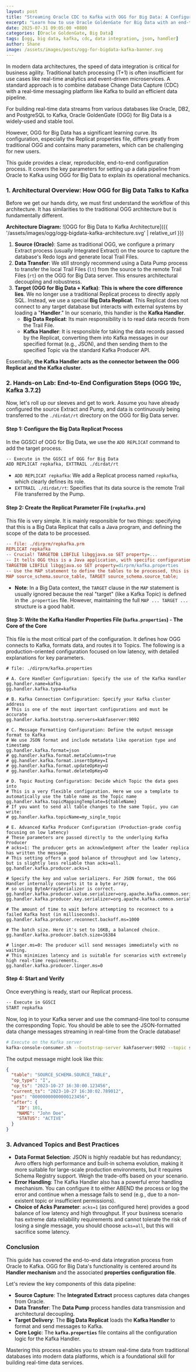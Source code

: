 ```yaml
---
layout: post
title: "Streaming Oracle CDC to Kafka with OGG for Big Data: A Configuration Guide"
excerpt: "Learn how to use Oracle GoldenGate for Big Data with an end-to-end configuration guide to stream real-time Change Data Capture (CDC) from Oracle databases into Kafka. This article details the architecture, key parameter configurations, and best practices."
date: 2025-07-31 09:05:00 +0800
categories: [Oracle GoldenGate, Big Data]
tags: [ogg, big data, kafka, cdc, data integration, json, handler]
author: Shane
image: /assets/images/posts/ogg-for-bigdata-kafka-banner.svg
---
```


In modern data architectures, the speed of data integration is critical for business agility. Traditional batch processing (T+1) is often insufficient for use cases like real-time analytics and event-driven microservices. A standard approach is to combine database Change Data Capture (CDC) with a real-time messaging platform like Kafka to build an efficient data pipeline.

For building real-time data streams from various databases like Oracle, DB2, and PostgreSQL to Kafka, Oracle GoldenGate (OGG) for Big Data is a widely-used and stable tool.

However, OGG for Big Data has a significant learning curve. Its configuration, especially the Replicat properties file, differs greatly from traditional OGG and contains many parameters, which can be challenging for new users.

This guide provides a clear, reproducible, end-to-end configuration process. It covers the key parameters for setting up a data pipeline from Oracle to Kafka using OGG for Big Data to explain its operational mechanics.

### 1. Architectural Overview: How OGG for Big Data Talks to Kafka

Before we get our hands dirty, we must first understand the workflow of this architecture. It has similarities to the traditional OGG architecture but is fundamentally different.

**Architecture Diagram:**
![OGG for Big Data to Kafka Architecture]({{ '/assets/images/ogg/ogg-bigdata-kafka-architecture.svg' | relative_url }})

1.  **Source (Oracle)**: Same as traditional OGG, we configure a primary Extract process (usually Integrated Extract) on the source to capture the database's Redo logs and generate local Trail Files.
2.  **Data Transfer**: We still strongly recommend using a Data Pump process to transfer the local Trail Files (`lt`) from the source to the remote Trail Files (`rt`) on the OGG for Big Data server. This ensures architectural decoupling and robustness.
3.  **Target (OGG for Big Data + Kafka)**: **This is where the core difference lies**. We no longer use a traditional Replicat process to directly apply SQL. Instead, we use a special **Big Data Replicat**. This Replicat does not connect to any target database but interacts with external systems by loading a "**Handler**." In our scenario, this handler is the **Kafka Handler**.
    *   **Big Data Replicat**: Its main responsibility is to read data records from the Trail File.
    *   **Kafka Handler**: It is responsible for taking the data records passed by the Replicat, converting them into Kafka messages in our specified format (e.g., JSON), and then sending them to the specified Topic via the standard Kafka Producer API.

Essentially, **the Kafka Handler acts as the connector between the OGG Replicat and the Kafka cluster**.

### 2. Hands-on Lab: End-to-End Configuration Steps (OGG 19c, Kafka 3.7.2)

Now, let's roll up our sleeves and get to work. Assume you have already configured the source Extract and Pump, and data is continuously being transferred to the `./dirdat/rt` directory on the OGG for Big Data server.

#### Step 1: Configure the Big Data Replicat Process

In the GGSCI of OGG for Big Data, we use the `ADD REPLICAT` command to add the target process.

```sh
-- Execute in the GGSCI of OGG for Big Data
ADD REPLICAT repkafka, EXTTRAIL ./dirdat/rt
```
*   `ADD REPLICAT repkafka`: We add a Replicat process named `repkafka`, which clearly defines its role.
*   `EXTTRAIL ./dirdat/rt`: Specifies that its data source is the remote Trail File transferred by the Pump.

#### Step 2: Create the Replicat Parameter File (`repkafka.prm`)

This file is very simple. It is mainly responsible for two things: specifying that this is a Big Data Replicat that calls a Java program, and defining the scope of the data to be processed.

```ini
-- file: ./dirprm/repkafka.prm
REPLICAT repkafka
-- Crucial! TARGETDB LIBFILE libggjava.so SET property=...
-- It tells OGG this is a Java application, with specific configuration in kafka.properties
TARGETDB LIBFILE libggjava.so SET property=dirprm/kafka.properties
-- Use the MAP statement to define the tables to be processed, this is a best practice
MAP source_schema.source_table, TARGET source_schema.source_table;
```
*   **Note**: In a Big Data context, the `TARGET` clause in the `MAP` statement is usually ignored because the real "target" (like a Kafka Topic) is defined in the `.properties` file. However, maintaining the full `MAP ... TARGET ...` structure is a good habit.

#### Step 3: Write the Kafka Handler Properties File (`kafka.properties`) - The Core of the Core

This file is the most critical part of the configuration. It defines how OGG connects to Kafka, formats data, and routes it to Topics. The following is a production-oriented configuration focused on low latency, with detailed explanations for key parameters.

```properties
# file: ./dirprm/kafka.properties

# A. Core Handler Configuration: Specify the use of the Kafka Handler
gg.handler.name=kafka
gg.handler.kafka.type=kafka

# B. Kafka Connection Configuration: Specify your Kafka cluster address
# This is one of the most important configurations and must be accurate
gg.handler.kafka.bootstrap.servers=kakfaserver:9092

# C. Message Formatting Configuration: Define the output message format to Kafka
# We use JSON format and include metadata like operation type and timestamp
gg.handler.kafka.format=json
# gg.handler.kafka.format.metaColumns=true
# gg.handler.kafka.format.insertOpKey=I
# gg.handler.kafka.format.updateOpKey=U
# gg.handler.kafka.format.deleteOpKey=D

# D. Topic Routing Configuration: Decide which Topic the data goes into
# This is a very flexible configuration. Here we use a template to automatically use the table name as the Topic name
gg.handler.kafka.topicMappingTemplate=${tableName}
# If you want to send all table changes to the same Topic, you can write:
# gg.handler.kafka.topicName=my_single_topic

# E. Advanced Kafka Producer Configuration (Production-grade config focusing on low latency)
# These parameters are passed directly to the underlying Kafka Producer
# acks=1: The producer gets an acknowledgment after the leader replica has written the message.
# This setting offers a good balance of throughput and low latency, but is slightly less reliable than acks=all.
gg.handler.kafka.producer.acks=1

# Specify the key and value serializers. For JSON format, the OGG Handler internally converts it to a byte array,
# so using ByteArraySerializer is correct.
gg.handler.kafka.producer.value.serializer=org.apache.kafka.common.serialization.ByteArraySerializer
gg.handler.kafka.producer.key.serializer=org.apache.kafka.common.serialization.ByteArraySerializer

# The amount of time to wait before attempting to reconnect to a failed Kafka host (in milliseconds).
gg.handler.kafka.producer.reconnect.backoff.ms=1000

# The batch size. Here it's set to 16KB, a balanced choice.
gg.handler.kafka.producer.batch.size=16384

# linger.ms=0: The producer will send messages immediately with no waiting.
# This minimizes latency and is suitable for scenarios with extremely high real-time requirements.
gg.handler.kafka.producer.linger.ms=0
```

#### Step 4: Start and Verify

Once everything is ready, start our Replicat process.

```sh
-- Execute in GGSCI
START repkafka
```

Now, log in to your Kafka server and use the command-line tool to consume the corresponding Topic. You should be able to see the JSON-formatted data change messages streaming in real-time from the Oracle database!

```sh
# Execute on the Kafka server
kafka-console-consumer.sh --bootstrap-server kakfaserver:9092 --topic source_table --from-beginning
```

The output message might look like this:
```json
{
  "table": "SOURCE_SCHEMA.SOURCE_TABLE",
  "op_type": "I",
  "op_ts": "2023-10-27 16:30:00.123456",
  "current_ts": "2023-10-27 16:30:02.789012",
  "pos": "00000000000000123456",
  "after": {
    "ID": 101,
    "NAME": "John Doe",
    "STATUS": "ACTIVE"
  }
}
```

### 3. Advanced Topics and Best Practices

*   **Data Format Selection**: JSON is highly readable but has redundancy; Avro offers high performance and built-in schema evolution, making it more suitable for large-scale production environments, but it requires Schema Registry support. Weigh the trade-offs based on your scenario.
*   **Error Handling**: The Kafka Handler also has a powerful error handling mechanism. You can configure it to either ABEND the process or log the error and continue when a message fails to send (e.g., due to a non-existent topic or insufficient permissions).
*   **Choice of Acks Parameter**: `acks=1` (as configured here) provides a good balance of low latency and high throughput. If your business scenario has extreme data reliability requirements and cannot tolerate the risk of losing a single message, you should choose `acks=all`, but this will sacrifice some latency.

### Conclusion

This guide has covered the end-to-end data integration process from Oracle to Kafka. OGG for Big Data's functionality is centered around its **Handler mechanism** and the associated **properties configuration file**.

Let's review the key components of this data pipeline:

*   **Source Capture**: The **Integrated Extract** process captures data changes from Oracle.
*   **Data Transfer**: The **Data Pump** process handles data transmission and architectural decoupling.
*   **Target Delivery**: The **Big Data Replicat** loads the **Kafka Handler** to format and send messages to Kafka.
*   **Core Logic**: The **`kafka.properties`** file contains all the configuration logic for the Kafka Handler.

Mastering this process enables you to stream real-time data from traditional databases into modern data platforms, which is a foundational skill for building real-time data services.